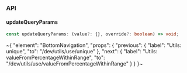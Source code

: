 

### API

#### updateQueryParams

```ts
const updateQueryParams: (value?: {}, override?: boolean) => void;
```


~{
  "element": "BottomNavigation",
  "props": {
    "previous": {
      "label": "Utils: unique",
      "to": "/dev/utils/use/unique"
    },
    "next": {
      "label": "Utils: valueFromPercentageWithinRange",
      "to": "/dev/utils/use/valueFromPercentageWithinRange"
    }
  }
}~